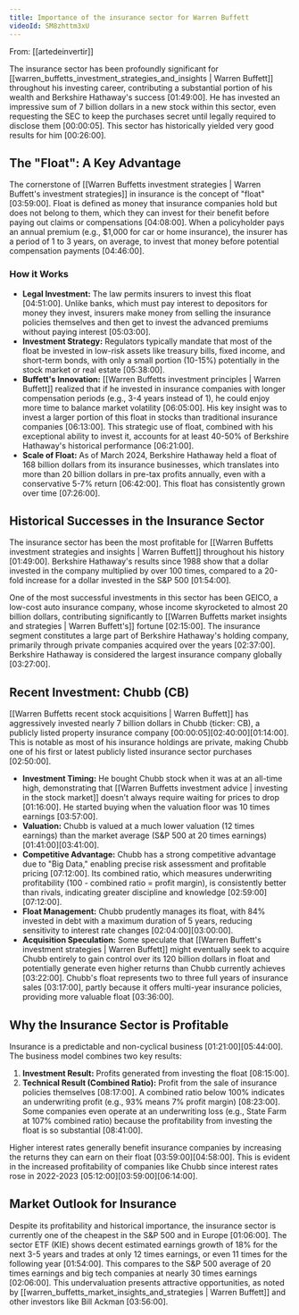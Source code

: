 ```yaml
---
title: Importance of the insurance sector for Warren Buffett
videoId: SM8zhttm3xU
---
```


From: [[artedeinvertir]] <br/> 

The insurance sector has been profoundly significant for [[warren_buffetts_investment_strategies_and_insights | Warren Buffett]] throughout his investing career, contributing a substantial portion of his wealth and Berkshire Hathaway's success <a class="yt-timestamp" data-t="01:49:00">[01:49:00]</a>. He has invested an impressive sum of 7 billion dollars in a new stock within this sector, even requesting the SEC to keep the purchases secret until legally required to disclose them <a class="yt-timestamp" data-t="00:00:05">[00:00:05]</a>. This sector has historically yielded very good results for him <a class="yt-timestamp" data-t="00:26:00">[00:26:00]</a>.

## The "Float": A Key Advantage
The cornerstone of [[Warren Buffetts investment strategies | Warren Buffett's investment strategies]] in insurance is the concept of "float" <a class="yt-timestamp" data-t="03:59:00">[03:59:00]</a>. Float is defined as money that insurance companies hold but does not belong to them, which they can invest for their benefit before paying out claims or compensations <a class="yt-timestamp" data-t="04:08:00">[04:08:00]</a>. When a policyholder pays an annual premium (e.g., $1,000 for car or home insurance), the insurer has a period of 1 to 3 years, on average, to invest that money before potential compensation payments <a class="yt-timestamp" data-t="04:46:00">[04:46:00]</a>.

### How it Works
*   **Legal Investment:** The law permits insurers to invest this float <a class="yt-timestamp" data-t="04:51:00">[04:51:00]</a>. Unlike banks, which must pay interest to depositors for money they invest, insurers make money from selling the insurance policies themselves and then get to invest the advanced premiums without paying interest <a class="yt-timestamp" data-t="05:03:00">[05:03:00]</a>.
*   **Investment Strategy:** Regulators typically mandate that most of the float be invested in low-risk assets like treasury bills, fixed income, and short-term bonds, with only a small portion (10-15%) potentially in the stock market or real estate <a class="yt-timestamp" data-t="05:38:00">[05:38:00]</a>.
*   **Buffett's Innovation:** [[Warren Buffetts investment principles | Warren Buffett]] realized that if he invested in insurance companies with longer compensation periods (e.g., 3-4 years instead of 1), he could enjoy more time to balance market volatility <a class="yt-timestamp" data-t="06:05:00">[06:05:00]</a>. His key insight was to invest a larger portion of this float in stocks than traditional insurance companies <a class="yt-timestamp" data-t="06:13:00">[06:13:00]</a>. This strategic use of float, combined with his exceptional ability to invest it, accounts for at least 40-50% of Berkshire Hathaway's historical performance <a class="yt-timestamp" data-t="06:21:00">[06:21:00]</a>.
*   **Scale of Float:** As of March 2024, Berkshire Hathaway held a float of 168 billion dollars from its insurance businesses, which translates into more than 20 billion dollars in pre-tax profits annually, even with a conservative 5-7% return <a class="yt-timestamp" data-t="06:42:00">[06:42:00]</a>. This float has consistently grown over time <a class="yt-timestamp" data-t="07:26:00">[07:26:00]</a>.

## Historical Successes in the Insurance Sector
The insurance sector has been the most profitable for [[Warren Buffetts investment strategies and insights | Warren Buffett]] throughout his history <a class="yt-timestamp" data-t="01:49:00">[01:49:00]</a>. Berkshire Hathaway's results since 1988 show that a dollar invested in the company multiplied by over 100 times, compared to a 20-fold increase for a dollar invested in the S&P 500 <a class="yt-timestamp" data-t="01:54:00">[01:54:00]</a>.

One of the most successful investments in this sector has been GEICO, a low-cost auto insurance company, whose income skyrocketed to almost 20 billion dollars, contributing significantly to [[Warren Buffetts market insights and strategies | Warren Buffett's]] fortune <a class="yt-timestamp" data-t="02:15:00">[02:15:00]</a>. The insurance segment constitutes a large part of Berkshire Hathaway's holding company, primarily through private companies acquired over the years <a class="yt-timestamp" data-t="02:37:00">[02:37:00]</a>. Berkshire Hathaway is considered the largest insurance company globally <a class="yt-timestamp" data-t="03:27:00">[03:27:00]</a>.

## Recent Investment: Chubb (CB)
[[Warren Buffetts recent stock acquisitions | Warren Buffett]] has aggressively invested nearly 7 billion dollars in Chubb (ticker: CB), a publicly listed property insurance company <a class="yt-timestamp" data-t="00:00:05">[00:00:05]</a><a class="yt-timestamp" data-t="02:40:00">[02:40:00]</a><a class="yt-timestamp" data-t="01:14:00">[01:14:00]</a>. This is notable as most of his insurance holdings are private, making Chubb one of his first or latest publicly listed insurance sector purchases <a class="yt-timestamp" data-t="02:50:00">[02:50:00]</a>.

*   **Investment Timing:** He bought Chubb stock when it was at an all-time high, demonstrating that [[Warren Buffetts investment advice | investing in the stock market]] doesn't always require waiting for prices to drop <a class="yt-timestamp" data-t="01:16:00">[01:16:00]</a>. He started buying when the valuation floor was 10 times earnings <a class="yt-timestamp" data-t="03:57:00">[03:57:00]</a>.
*   **Valuation:** Chubb is valued at a much lower valuation (12 times earnings) than the market average (S&P 500 at 20 times earnings) <a class="yt-timestamp" data-t="01:41:00">[01:41:00]</a><a class="yt-timestamp" data-t="03:41:00">[03:41:00]</a>.
*   **Competitive Advantage:** Chubb has a strong competitive advantage due to "Big Data," enabling precise risk assessment and profitable pricing <a class="yt-timestamp" data-t="07:12:00">[07:12:00]</a>. Its combined ratio, which measures underwriting profitability (100 - combined ratio = profit margin), is consistently better than rivals, indicating greater discipline and knowledge <a class="yt-timestamp" data-t="02:59:00">[02:59:00]</a><a class="yt-timestamp" data-t="07:12:00">[07:12:00]</a>.
*   **Float Management:** Chubb prudently manages its float, with 84% invested in debt with a maximum duration of 5 years, reducing sensitivity to interest rate changes <a class="yt-timestamp" data-t="02:04:00">[02:04:00]</a><a class="yt-timestamp" data-t="03:00:00">[03:00:00]</a>.
*   **Acquisition Speculation:** Some speculate that [[Warren Buffett's investment strategies | Warren Buffett]] might eventually seek to acquire Chubb entirely to gain control over its 120 billion dollars in float and potentially generate even higher returns than Chubb currently achieves <a class="yt-timestamp" data-t="03:22:00">[03:22:00]</a>. Chubb's float represents two to three full years of insurance sales <a class="yt-timestamp" data-t="03:17:00">[03:17:00]</a>, partly because it offers multi-year insurance policies, providing more valuable float <a class="yt-timestamp" data-t="03:36:00">[03:36:00]</a>.

## Why the Insurance Sector is Profitable
Insurance is a predictable and non-cyclical business <a class="yt-timestamp" data-t="01:21:00">[01:21:00]</a><a class="yt-timestamp" data-t="05:44:00">[05:44:00]</a>. The business model combines two key results:
1.  **Investment Result:** Profits generated from investing the float <a class="yt-timestamp" data-t="08:15:00">[08:15:00]</a>.
2.  **Technical Result (Combined Ratio):** Profit from the sale of insurance policies themselves <a class="yt-timestamp" data-t="08:17:00">[08:17:00]</a>. A combined ratio below 100% indicates an underwriting profit (e.g., 93% means 7% profit margin) <a class="yt-timestamp" data-t="08:23:00">[08:23:00]</a>. Some companies even operate at an underwriting loss (e.g., State Farm at 107% combined ratio) because the profitability from investing the float is so substantial <a class="yt-timestamp" data-t="08:41:00">[08:41:00]</a>.

Higher interest rates generally benefit insurance companies by increasing the returns they can earn on their float <a class="yt-timestamp" data-t="03:59:00">[03:59:00]</a><a class="yt-timestamp" data-t="04:58:00">[04:58:00]</a>. This is evident in the increased profitability of companies like Chubb since interest rates rose in 2022-2023 <a class="yt-timestamp" data-t="05:12:00">[05:12:00]</a><a class="yt-timestamp" data-t="03:59:00">[03:59:00]</a><a class="yt-timestamp" data-t="06:14:00">[06:14:00]</a>.

## Market Outlook for Insurance
Despite its profitability and historical importance, the insurance sector is currently one of the cheapest in the S&P 500 and in Europe <a class="yt-timestamp" data-t="01:06:00">[01:06:00]</a>. The sector ETF (KIE) shows decent estimated earnings growth of 18% for the next 3-5 years and trades at only 12 times earnings, or even 11 times for the following year <a class="yt-timestamp" data-t="01:54:00">[01:54:00]</a>. This compares to the S&P 500 average of 20 times earnings and big tech companies at nearly 30 times earnings <a class="yt-timestamp" data-t="02:06:00">[02:06:00]</a>. This undervaluation presents attractive opportunities, as noted by [[warren_buffetts_market_insights_and_strategies | Warren Buffett]] and other investors like Bill Ackman <a class="yt-timestamp" data-t="03:56:00">[03:56:00]</a>.